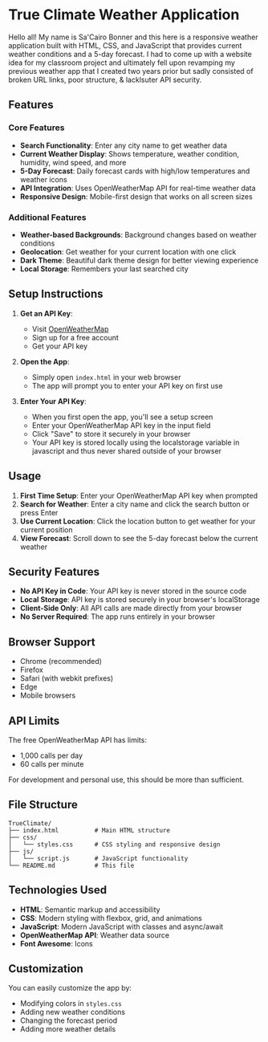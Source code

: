 # True Climate Weather Application

Hello all! My name is Sa'Cairo Bonner and this here is a responsive weather application built with HTML, CSS, and JavaScript that provides current weather conditions and a 5-day forecast. I had to come up with a website idea for my classroom project and ultimately fell upon revamping my previous weather app that I created two years prior but sadly consisted of broken URL links, poor structure, & lacklsuter API security.

## Features

### Core Features

- **Search Functionality**: Enter any city name to get weather data
- **Current Weather Display**: Shows temperature, weather condition, humidity, wind speed, and more
- **5-Day Forecast**: Daily forecast cards with high/low temperatures and weather icons
- **API Integration**: Uses OpenWeatherMap API for real-time weather data
- **Responsive Design**: Mobile-first design that works on all screen sizes

### Additional Features

- **Weather-based Backgrounds**: Background changes based on weather conditions
- **Geolocation**: Get weather for your current location with one click
- **Dark Theme**: Beautiful dark theme design for better viewing experience
- **Local Storage**: Remembers your last searched city

## Setup Instructions

1. **Get an API Key**:
   - Visit [OpenWeatherMap](https://home.openweathermap.org/users/sign_up)
   - Sign up for a free account
   - Get your API key

2. **Open the App**:
   - Simply open `index.html` in your web browser
   - The app will prompt you to enter your API key on first use

3. **Enter Your API Key**:
   - When you first open the app, you'll see a setup screen
   - Enter your OpenWeatherMap API key in the input field
   - Click "Save" to store it securely in your browser
   - Your API key is stored locally using the localstorage variable in javascript and thus never shared outside of your browser

## Usage

1. **First Time Setup**: Enter your OpenWeatherMap API key when prompted
2. **Search for Weather**: Enter a city name and click the search button or press Enter
3. **Use Current Location**: Click the location button to get weather for your current position
4. **View Forecast**: Scroll down to see the 5-day forecast below the current weather

## Security Features

- **No API Key in Code**: Your API key is never stored in the source code
- **Local Storage**: API key is stored securely in your browser's localStorage
- **Client-Side Only**: All API calls are made directly from your browser
- **No Server Required**: The app runs entirely in your browser

## Browser Support

- Chrome (recommended)
- Firefox
- Safari (with webkit prefixes)
- Edge
- Mobile browsers

## API Limits

The free OpenWeatherMap API has limits:

- 1,000 calls per day
- 60 calls per minute

For development and personal use, this should be more than sufficient.

## File Structure

```text
TrueClimate/
├── index.html          # Main HTML structure
├── css/
│   └── styles.css      # CSS styling and responsive design
├── js/
│   └── script.js       # JavaScript functionality
└── README.md           # This file
```

## Technologies Used

- **HTML**: Semantic markup and accessibility
- **CSS**: Modern styling with flexbox, grid, and animations
- **JavaScript**: Modern JavaScript with classes and async/await
- **OpenWeatherMap API**: Weather data source
- **Font Awesome**: Icons

## Customization

You can easily customize the app by:

- Modifying colors in `styles.css`
- Adding new weather conditions
- Changing the forecast period
- Adding more weather details

